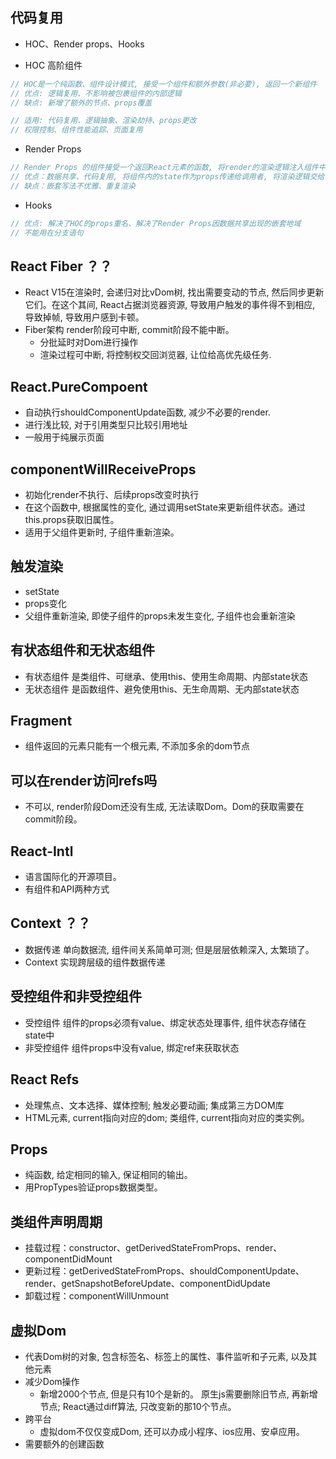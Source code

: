 ## 代码复用
* HOC、Render props、Hooks

* HOC 高阶组件
```js
// HOC是一个纯函数、组件设计模式, 接受一个组件和额外参数(非必要), 返回一个新组件
// 优点: 逻辑复用、不影响被包裹组件的内部逻辑
// 缺点: 新增了额外的节点、props覆盖

// 适用: 代码复用、逻辑抽象、渲染劫持、props更改
// 权限控制、组件性能追踪、页面复用
```

* Render Props
```js
// Render Props 的组件接受一个返回React元素的函数, 将render的渲染逻辑注入组件中。
// 优点：数据共享、代码复用, 将组件内的state作为props传递给调用者, 将渲染逻辑交给调用者
// 缺点：嵌套写法不优雅、重复渲染
```

* Hooks
```js
// 优点: 解决了HOC的props重名、解决了Render Props因数据共享出现的嵌套地域
// 不能用在分支语句
```

## React Fiber ？？
* React V15在渲染时, 会递归对比vDom树, 找出需要变动的节点, 然后同步更新它们。在这个其间, React占据浏览器资源, 导致用户触发的事件得不到相应, 导致掉帧, 导致用户感到卡顿。
* Fiber架构  render阶段可中断, commit阶段不能中断。
  * 分批延时对Dom进行操作
  * 渲染过程可中断, 将控制权交回浏览器, 让位给高优先级任务.

## React.PureCompoent
* 自动执行shouldComponentUpdate函数, 减少不必要的render.
* 进行浅比较, 对于引用类型只比较引用地址
* 一般用于纯展示页面

## componentWillReceiveProps
* 初始化render不执行、后续props改变时执行
* 在这个函数中, 根据属性的变化, 通过调用setState来更新组件状态。通过this.props获取旧属性。
* 适用于父组件更新时, 子组件重新渲染。

## 触发渲染
* setState
* props变化
* 父组件重新渲染, 即使子组件的props未发生变化, 子组件也会重新渲染

## 有状态组件和无状态组件
* 有状态组件 是类组件、可继承、使用this、使用生命周期、内部state状态
* 无状态组件 是函数组件、避免使用this、无生命周期、无内部state状态

## Fragment
* 组件返回的元素只能有一个根元素, 不添加多余的dom节点

## 可以在render访问refs吗
* 不可以, render阶段Dom还没有生成, 无法读取Dom。Dom的获取需要在commit阶段。

## React-Intl
* 语言国际化的开源项目。
* 有组件和API两种方式

## Context ？？
* 数据传递 单向数据流, 组件间关系简单可测; 但是层层依赖深入, 太繁琐了。
* Context 实现跨层级的组件数据传递

## 受控组件和非受控组件
* 受控组件 组件的props必须有value、绑定状态处理事件, 组件状态存储在state中
* 非受控组件 组件props中没有value, 绑定ref来获取状态

## React Refs
* 处理焦点、文本选择、媒体控制; 触发必要动画; 集成第三方DOM库
* HTML元素, current指向对应的dom; 类组件, current指向对应的类实例。

## Props
* 纯函数, 给定相同的输入, 保证相同的输出。
* 用PropTypes验证props数据类型。

## 类组件声明周期
* 挂载过程：constructor、getDerivedStateFromProps、render、componentDidMount
* 更新过程：getDerivedStateFromProps、shouldComponentUpdate、render、getSnapshotBeforeUpdate、componentDidUpdate
* 卸载过程：componentWillUnmount

## 虚拟Dom
* 代表Dom树的对象, 包含标签名、标签上的属性、事件监听和子元素, 以及其他元素
* 减少Dom操作
  * 新增2000个节点, 但是只有10个是新的。 原生js需要删除旧节点, 再新增节点; React通过diff算法, 只改变新的那10个节点。
* 跨平台
  * 虚拟dom不仅仅变成Dom, 还可以办成小程序、ios应用、安卓应用。
* 需要额外的创建函数